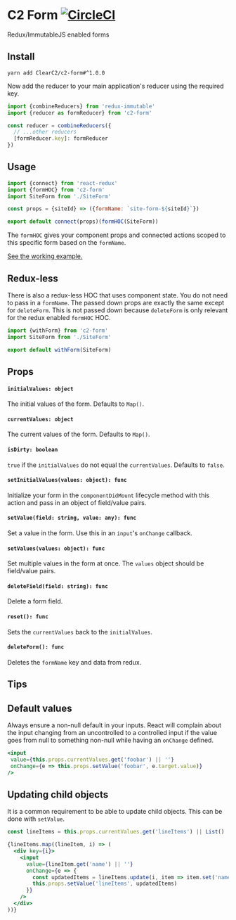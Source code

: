 # C2 Form [![CircleCI](https://circleci.com/gh/ClearC2/c2-form.svg?style=svg)](https://circleci.com/gh/ClearC2/c2-form)

Redux/ImmutableJS enabled forms

## Install

```
yarn add ClearC2/c2-form#^1.0.0
```

Now add the reducer to your main application's reducer using the required key.

```js
import {combineReducers} from 'redux-immutable'
import {reducer as formReducer} from 'c2-form'

const reducer = combineReducers({
  // ...other reducers
  [formReducer.key]: formReducer
})
```

## Usage
```js
import {connect} from 'react-redux'
import {formHOC} from 'c2-form'
import SiteForm from './SiteForm'

const props = {siteId} => ({formName: `site-form-${siteId}`})

export default connect(props)(formHOC(SiteForm))
```

The `formHOC` gives your component props and connected actions scoped to this specific form based on the `formName`.

[See the working example.](example/src/Example.js)

## Redux-less
There is also a redux-less HOC that uses component state. You do not need to pass in a `formName`.
The passed down props are exactly the same except for `deleteForm`. This is not passed down because `deleteForm` is only relevant
for the redux enabled `formHOC` HOC.


```js
import {withForm} from 'c2-form'
import SiteForm from './SiteForm'

export default withForm(SiteForm)
```

## Props
#### `initialValues: object`
The initial values of the form. Defaults to `Map()`.

#### `currentValues: object`
The current values of the form. Defaults to `Map()`.

#### `isDirty: boolean`
`true` if the `initialValues` do not equal the `currentValues`. Defaults to `false`.

#### `setInitialValues(values: object): func`
Initialize your form in the `componentDidMount` lifecycle method with this action and pass in an object of field/value pairs.

#### `setValue(field: string, value: any): func`
Set a value in the form. Use this in an `input`'s `onChange` callback.

#### `setValues(values: object): func`
Set multiple values in the form at once. The `values` object should be field/value pairs.

#### `deleteField(field: string): func`
Delete a form field.

#### `reset(): func`
Sets the `currentValues` back to the `initialValues`.

#### `deleteForm(): func`
Deletes the `formName` key and data from redux.

## Tips


## Default values
 Always ensure a non-null default in your inputs. React will complain about the input changing from an uncontrolled to a controlled input if the value goes from null to something non-null while having an `onChange` defined.

 ```jsx
<input
  value={this.props.currentValues.get('foobar') || ''}
  onChange={e => this.props.setValue('foobar', e.target.value)}
/>
 ```

## Updating child objects

It is a common requirement to be able to update child objects. This can be done with `setValue`.

```jsx
const lineItems = this.props.currentValues.get('lineItems') || List()

{lineItems.map((lineItem, i) => (
  <div key={i}>
    <input
      value={lineItem.get('name') || ''}
      onChange={e => {
        const updatedItems = lineItems.update(i, item => item.set('name', e.target.value))
        this.props.setValue('lineItems', updatedItems)
      }}
    />
  </div>
))}
```
